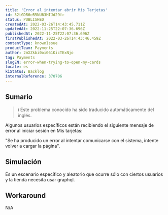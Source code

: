 ```yaml
---
title: 'Error al intentar abrir Mis Tarjetas'
id: 52tGDR6eR5NU63HIJd29fr
status: PUBLISHED
createdAt: 2022-03-26T14:43:45.711Z
updatedAt: 2022-11-25T22:07:36.696Z
publishedAt: 2022-11-25T22:07:36.696Z
firstPublishedAt: 2022-03-26T14:43:46.459Z
contentType: knownIssue
productTeam: Payments
author: 2mXZkbi0oi061KicTExNjo
tag: Payments
slugEN: error-when-trying-to-open-my-cards
locale: es
kiStatus: Backlog
internalReference: 370706
---
```


## Sumario

>ℹ️ Este problema conocido ha sido traducido automáticamente del inglés.


Algunos usuarios específicos están recibiendo el siguiente mensaje de error al iniciar sesión en Mis tarjetas:

"Se ha producido un error al intentar comunicarse con el sistema, intente volver a cargar la página".




## Simulación


Es un escenario específico y aleatorio que ocurre sólo con ciertos usuarios y la tienda necesita usar graphql.



## Workaround


N/A

